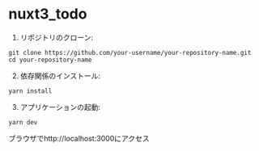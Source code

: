 # nuxt3_todo
 
1. リポジトリのクローン:
```
git clone https://github.com/your-username/your-repository-name.git
cd your-repository-name
```
2. 依存関係のインストール:
```
yarn install
```
3. アプリケーションの起動:
```
yarn dev
```

ブラウザでhttp://localhost:3000にアクセス
